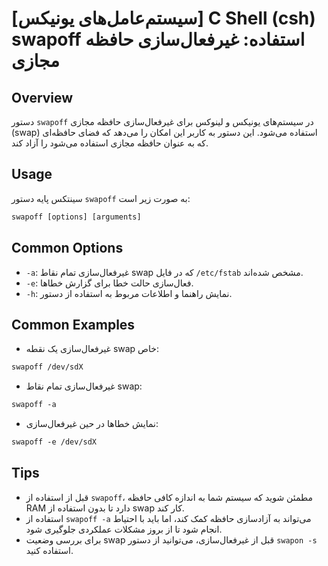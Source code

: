 # [سیستم‌عامل‌های یونیکس] C Shell (csh) swapoff استفاده: غیرفعال‌سازی حافظه مجازی

## Overview
دستور `swapoff` در سیستم‌های یونیکس و لینوکس برای غیرفعال‌سازی حافظه مجازی (swap) استفاده می‌شود. این دستور به کاربر این امکان را می‌دهد که فضای حافظه‌ای که به عنوان حافظه مجازی استفاده می‌شود را آزاد کند.

## Usage
سینتکس پایه دستور `swapoff` به صورت زیر است:

```csh
swapoff [options] [arguments]
```

## Common Options
- `-a`: غیرفعال‌سازی تمام نقاط swap که در فایل `/etc/fstab` مشخص شده‌اند.
- `-e`: فعال‌سازی حالت خطا برای گزارش خطاها.
- `-h`: نمایش راهنما و اطلاعات مربوط به استفاده از دستور.

## Common Examples
- غیرفعال‌سازی یک نقطه swap خاص:
```csh
swapoff /dev/sdX
```

- غیرفعال‌سازی تمام نقاط swap:
```csh
swapoff -a
```

- نمایش خطاها در حین غیرفعال‌سازی:
```csh
swapoff -e /dev/sdX
```

## Tips
- قبل از استفاده از `swapoff`، مطمئن شوید که سیستم شما به اندازه کافی حافظه RAM دارد تا بدون استفاده از swap کار کند.
- استفاده از `swapoff -a` می‌تواند به آزادسازی حافظه کمک کند، اما باید با احتیاط انجام شود تا از بروز مشکلات عملکردی جلوگیری شود.
- برای بررسی وضعیت swap قبل از غیرفعال‌سازی، می‌توانید از دستور `swapon -s` استفاده کنید.